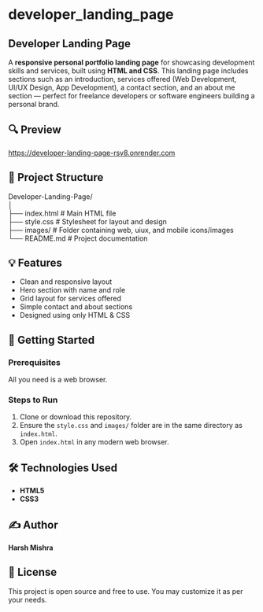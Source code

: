# developer_landing_page

## Developer Landing Page
A **responsive personal portfolio landing page** for showcasing development skills and services, built using **HTML and CSS**.
This landing page includes sections such as an introduction, services offered (Web Development, UI/UX Design, App Development), a contact section, and an about me section — perfect for freelance developers or software engineers building a personal brand.

## 🔍 Preview
https://developer-landing-page-rsv8.onrender.com

## 📁 Project Structure
Developer-Landing-Page/ <br>
│ <br>
├── index.html # Main HTML file <br>
├── style.css # Stylesheet for layout and design <br>
├── images/ # Folder containing web, uiux, and mobile icons/images <br>
└── README.md # Project documentation <br>

## 💡 Features
- Clean and responsive layout
- Hero section with name and role
- Grid layout for services offered
- Simple contact and about sections
- Designed using only HTML & CSS

## 🚀 Getting Started

### Prerequisites
All you need is a web browser.

### Steps to Run
1. Clone or download this repository.
2. Ensure the `style.css` and `images/` folder are in the same directory as `index.html`.
3. Open `index.html` in any modern web browser.

## 🛠️ Technologies Used
- **HTML5**
- **CSS3**

## ✍️ Author
**Harsh Mishra**  

## 📄 License
This project is open source and free to use. You may customize it as per your needs.

